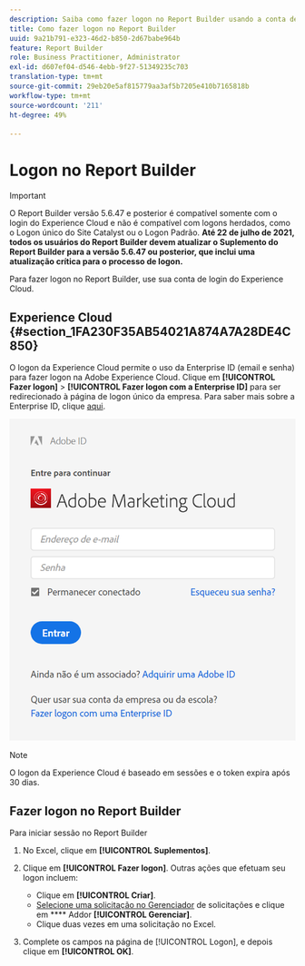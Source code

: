 ```yaml
---
description: Saiba como fazer logon no Report Builder usando a conta de logon do Experience Cloud.
title: Como fazer logon no Report Builder
uuid: 9a21b791-e323-46d2-b850-2d67babe964b
feature: Report Builder
role: Business Practitioner, Administrator
exl-id: d607ef04-d546-4ebb-9f27-51349235c703
translation-type: tm+mt
source-git-commit: 29eb20e5af815779aa3af5b7205e410b7165818b
workflow-type: tm+mt
source-wordcount: '211'
ht-degree: 49%

---
```


# Logon no Report Builder

>[!IMPORTANT]
>
>O Report Builder versão 5.6.47 e posterior é compatível somente com o login do Experience Cloud e não é compatível com logons herdados, como o Logon único do Site Catalyst ou o Logon Padrão. **Até 22 de julho de 2021, todos os usuários do Report Builder devem atualizar o Suplemento do Report Builder para a versão 5.6.47 ou posterior, que inclui uma atualização crítica para o processo de logon.**

Para fazer logon no Report Builder, use sua conta de login do Experience Cloud.

## Experience Cloud {#section_1FA230F35AB54021A874A7A28DE4C850}

O logon da Experience Cloud permite o uso da Enterprise ID (email e senha) para fazer logon na Adobe Experience Cloud. Clique em **[!UICONTROL Fazer logon]** > **[!UICONTROL Fazer logon com a Enterprise ID]** para ser redirecionado à página de logon único da empresa. Para saber mais sobre a Enterprise ID, clique [aqui](https://helpx.adobe.com/br/enterprise/kb/enterprise-id-faq.html#whatis).

![](assets/adobe_id_login.png)

>[!NOTE]
>
>O logon da Experience Cloud é baseado em sessões e o token expira após 30 dias.

## Fazer logon no Report Builder

Para iniciar sessão no Report Builder

1. No Excel, clique em **[!UICONTROL Suplementos]**.
1. Clique em **[!UICONTROL Fazer logon]**. Outras ações que efetuam seu logon incluem:

   * Clique em **[!UICONTROL Criar]**.
   * [Selecione uma solicitação no Gerenciador](/help/analyze/report-builder/manage-requests/r-arb-manage-requests.md) de solicitações e clique em  **** Addor  **[!UICONTROL Gerenciar]**.
   * Clique duas vezes em uma solicitação no Excel.

1. Complete os campos na página de [!UICONTROL Logon], e depois clique em **[!UICONTROL OK]**.

